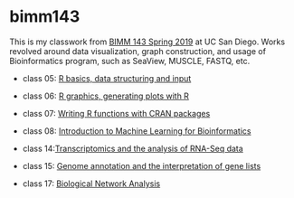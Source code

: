 # bimm143

This is my classwork from [BIMM 143 Spring 2019](https://bioboot.github.io/bimm143_S19/) at UC San Diego. Works revolved around data visualization, graph construction, and usage of Bioinformatics program, such as SeaView, MUSCLE, FASTQ, etc.



- class 05: [R basics, data structuring and input](https://htmlpreview.github.io/?https://github.com/chrislee3001/bimm143/blob/master/class05/bimm143_05_rstats/class_05_Sanghun_Lee.html)

- class 06: [R graphics, generating plots with R](https://github.com/chrislee3001/bimm143/blob/master/class06/class_06.pdf)

- class 07: [Writing R functions with CRAN packages](https://htmlpreview.github.io/?https://github.com/chrislee3001/bimm143/blob/master/class07/class07.html)

- class 08: [Introduction to Machine Learning for Bioinformatics](https://htmlpreview.github.io/?https://github.com/chrislee3001/bimm143/blob/master/class08/class08.html)

- class 14:[Transcriptomics and the analysis of RNA-Seq data](https://github.com/chrislee3001/bimm143/blob/master/class14/class14.pdf)

- class 15: [Genome annotation and the interpretation of gene lists](https://github.com/chrislee3001/bimm143/blob/master/class15/class15.pdf)

- class 17: [Biological Network Analysis](https://htmlpreview.github.io/?https://github.com/chrislee3001/bimm143/blob/master/class17/class17.html)
